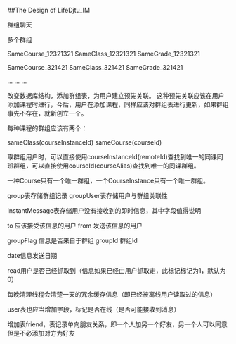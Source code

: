 ##The Design of LifeDjtu_IM

群组聊天

多个群组

SameCourse_12321321
SameClass_12321321
SameGrade_12321321

SameCourse_321421
SameClass_321421
SameGrade_321421

...
...
...


改变数据库结构，添加群组表，为用户建立预先关联。
这种预先关联应该在用户添加课程时进行，今后，用户在添加课程，同样应该对群组表进行更新，如果群组事先不存在，就新创立一个。

每种课程的群组应该有两个：

sameClass(courseInstanceId)
sameCourse(courseId)

取群组用户时，可以直接使用courseInstanceId(remoteId)查找到唯一的同课同班群组，可以直接使用courseId(courseAlias)查找到唯一的同课群组。

一种Course只有一个唯一群组，一个CourseInstance只有一个唯一群组。

group表存储群组记录
groupUser表存储用户与群组关联性

InstantMessage表存储用户没有接收到的即时信息，其中字段值得说明

to 应该接受该信息的用户
from 发送该信息的用户

groupFlag 信息是否来自于群组
groupId 群组Id

date信息发送日期

read用户是否已经抓取到（信息如果已经由用户抓取走，此标记标记为1，默认为0）

每晚清理线程会清楚一天的冗余缓存信息（即已经被离线用户读取过的信息）

user表也应当增加字段，标记是否在线（是否可能接收到消息）

增加表friend，表记录单向朋友关系，即一个人加另一个好友，另一个人可以同意但是不必添加对方为好友